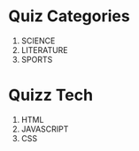 # Quiz Categories

1. SCIENCE
2. LITERATURE
3. SPORTS

# Quizz Tech

1. HTML
2. JAVASCRIPT
3. CSS


